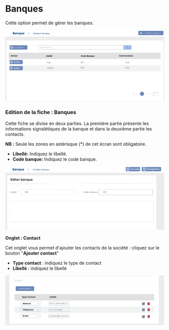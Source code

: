 # Banques

Cette option permet de gérer les banques.

![](../../../.gitbook/assets/banque-home.PNG)

### **Edition de la fiche : Banques**

Cette fiche se divise en deux parties. La première partie présente les informations signalétiques de la banque et dans la deuxième partie les contacts.

**NB :** Seule les zones en astérisque (\*) de cet écran sont obligatoire.

* **Libellé:** Indiquez le libellé.
* **Code banque:** Indiquez le code banque.

![](../../../.gitbook/assets/banque-edit.PNG)

**Onglet : Contact**

Cet onglet vous permet d'ajouter les contacts de la société  : cliquez sur le bouton "**Ajouter contact**"

* **Type contact** : indiquez le type de contact
* **Libellé** : indiquez le libellé

![](<../../../.gitbook/assets/tiers-detail2 (2).PNG>)
